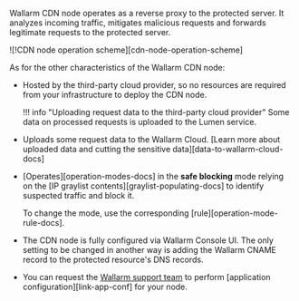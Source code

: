 Wallarm CDN node operates as a reverse proxy to the protected server. It analyzes incoming traffic, mitigates malicious requests and forwards legitimate requests to the protected server.

![!CDN node operation scheme][cdn-node-operation-scheme]

As for the other characteristics of the Wallarm CDN node:

* Hosted by the third-party cloud provider, so no resources are required from your infrastructure to deploy the CDN node.

    !!! info "Uploading request data to the third-party cloud provider"
        Some data on processed requests is uploaded to the Lumen service.
* Uploads some request data to the Wallarm Cloud. [Learn more about uploaded data and cutting the sensitive data][data-to-wallarm-cloud-docs]
* [Operates][operation-modes-docs] in the **safe blocking** mode relying on the [IP graylist contents][graylist-populating-docs] to identify suspected traffic and block it.

    To change the mode, use the corresponding [rule][operation-mode-rule-docs].
* The CDN node is fully configured via Wallarm Console UI. The only setting to be changed in another way is adding the Wallarm CNAME record to the protected resource's DNS records.
* You can request the [Wallarm support team](mailto:support@wallarm.com) to perform [application configuration][link-app-conf] for your node.
